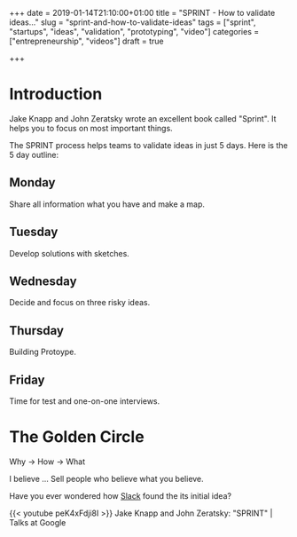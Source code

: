 +++
date = 2019-01-14T21:10:00+01:00
title = "SPRINT - How to validate ideas..."
slug = "sprint-and-how-to-validate-ideas" 
tags = ["sprint", "startups", "ideas", "validation", "prototyping", "video"]
categories = ["entrepreneurship", "videos"]
draft = true

+++

# Introduction
Jake Knapp and John Zeratsky wrote an excellent book called "Sprint". It helps you to focus on most important things.

The SPRINT process helps teams to validate ideas in just 5 days. Here is the 5 day outline:

## Monday
Share all information what you have and make a map.

## Tuesday
Develop solutions with sketches.

## Wednesday
Decide and focus on three risky ideas.

## Thursday
Building Protoype.

## Friday
Time for test and one-on-one interviews.

# The Golden Circle

Why -> How -> What

I believe ...
Sell people who believe what you believe.

Have you ever wondered how [Slack](https://slack.com/) found the its initial idea?

{{< youtube peK4xFdji8I >}}
Jake Knapp and John Zeratsky: "SPRINT" | Talks at Google